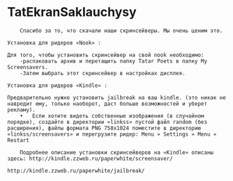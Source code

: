 TatEkranSaklauchysy
===================

		Спасибо за то, что скачали наши скринсейверы. Мы очень ценим это.

	Установка для ридеров «Nook» :
	
	Для того, чтобы установить скринсейвер на свой nook необходимо:
		-распаковать архив и перетащить папку Tatar Poets в папку My Screensavers.
		-Затем выбрать этот скринсейвер в настройках дисплея.

	Установка для ридеров «Kindle» :

	Предварительно нужно установить jailbreak на ваш kindle. (это никак не навредит ему, только наоборот, даст больше возможностей и уберет рекламу).
		•	Если хотите видеть собственные изображения (в случайном порядке), создайте в директории «linkss» пустой файл random (без расширения), файлы формата PNG 758x1024 поместите в директорию «linkss/screensavers» и перегрузите ридер: Menu » Settings » Menu » Restart

		Подробнее описание установки скринсейверов на «Kindle» описаны здесь: http://kindle.zzweb.ru/paperwhite/screensaver/
												                                                                          http://kindle.zzweb.ru/paperwhite/jailbreak/
